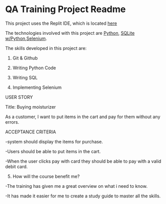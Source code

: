 # QA Training Project Readme
This project uses the Replit IDE, which is located [here](https://replit.com/@ilunganday2002/QA-Training#README.md)

The technologies involved with this project are [Python](https://www.python.org/), [SQLite w/Python](https://www.geeksforgreeks.org/python-sqlite/),[Selenium](https://www.selenium.dev/).

The skills developed in this project are:
1. Git & Github
2. Writing Python Code
3. Writing SQL
   

4. Implementing Selenium
   

  USER STORY

  
  Title: Buying moisturizer
  
  As a customer,
  I want to put items in the cart and pay for them without any errors. 
  
  

  ACCEPTANCE CRITERIA 

  
  -system should display the items for purchase. 
  
  -Users should be able to put items in the cart. 
  
  -When the user clicks pay with card they should be able to pay with a valid debit card.

  

5. How will the course benefit me?
   
 
  -The training has given me a great overview on what i need to know.
   
  -It has made it easier for me to create a study guide to master all the skills.
